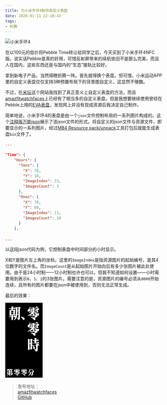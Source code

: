 ```yaml
---
title: 为小米手环4制作自定义表盘
date: 2020-01-11 22:10:43
tags:
- 折腾
---
```

![小米手环4](https://raw.githubusercontent.com/Macyrate/Macyrate.github.io/photo/%E5%B0%8F%E7%B1%B3%E6%89%8B%E7%8E%AF4.jpeg)

在以100元的低价将Pebble Time转让给同学之后，今天买到了小米手环4NFC版。说实话Pebble是真的好用，可惜反射屏带来的续航依旧不是那么完美，而且人在国内，这些东西还是与国内的“生态”接轨比较好。

拿到新电子产品，当然得瞎折腾一阵。首先就得换个表盘。但可惜，小米运动APP里的自定义表盘仅仅支持3种预置布局下的背景图自定义，这显然不够酷。

不过，在[米坛](https://www.bandbbs.cn/)这个网站我找到了真正意义上自定义表盘的方法，而且[amazfitwatchfaces](https://amazfitwatchfaces.com/)上已经有了相当多的自定义表盘。但是我想要继续使用曾经在Pebble上用的[EVA表盘](https://apps.rebble.io/zh_CN/application/529ab1b6d17b5033ba000033)，发现网上并没有现成资源后我决定自己制作。

简单地说，小米手环4的表盘是由一个`json`文件控制布局的一系列图片构成的。这个[注释版万能json](https://www.bandbbs.cn/threads/533/)展示了该json文件的形式。将自定义的json文件与资源文件，即要显示的一系列图片，经过[MB4 Resource pack/unpack](https://geekdoing.com/threads/mb4-resource-pack-unpack.1383/)工具打包后就能生成表盘`bin`文件了。

```json
...

"Time": {
    "Hours": {
      "Tens": {
        "X": 70,
        "Y": 10,
        "ImageIndex": 23,
        "ImagesCount": 3
      },
      "Ones": {
        "X": 70,
        "Y": 60,
        "ImageIndex": 11,
        "ImagesCount": 10
      }
    },

...
```

以这段json代码为例，它控制表盘中时间部分的小时显示。

X和Y是图片左上角的坐标。这里的`ImageIndex`是指资源图片的起始编号，是其4位数字的文件名。而`ImageCount`是从起始图片开始向后有多少张图片被此处使用。由于是24小时制——12小时制也许也可以，但我不知道如何设置——小时需要用到表示`0`、`1`、`2`的3张图片。需要注意的是，资源图片的编号必须从`0000`开始连续，且所有的图片都要在json中被使用到，否则无法正常生成。

最后的效果：

![](https://raw.githubusercontent.com/Macyrate/EVA_font_watchface/master/else/EVA_font_packed_animated.gif)

> 发布地址：    
> [amazfitwatchfaces](https://amazfitwatchfaces.com/mi-band-4/view/11723)   
> [GitHub](https://github.com/Macyrate/EVA_font_watchface)